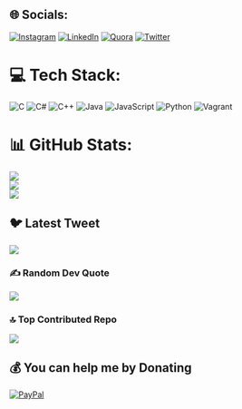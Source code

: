 
## 🌐 Socials:
[![Instagram](https://img.shields.io/badge/Instagram-%23E4405F.svg?logo=Instagram&logoColor=white)](https://instagram.com/beingaddy_) [![LinkedIn](https://img.shields.io/badge/LinkedIn-%230077B5.svg?logo=linkedin&logoColor=white)](https://linkedin.com/in/AddyMutuiri) [![Quora](https://img.shields.io/badge/Quora-%23B92B27.svg?logo=Quora&logoColor=white)](https://quora.com/profile/AddyMunene) [![Twitter](https://img.shields.io/badge/Twitter-%231DA1F2.svg?logo=Twitter&logoColor=white)](https://twitter.com/AddyMwenda) 

# 💻 Tech Stack:
![C](https://img.shields.io/badge/c-%2300599C.svg?style=for-the-badge&logo=c&logoColor=white) ![C#](https://img.shields.io/badge/c%23-%23239120.svg?style=for-the-badge&logo=c-sharp&logoColor=white) ![C++](https://img.shields.io/badge/c++-%2300599C.svg?style=for-the-badge&logo=c%2B%2B&logoColor=white) ![Java](https://img.shields.io/badge/java-%23ED8B00.svg?style=for-the-badge&logo=java&logoColor=white) ![JavaScript](https://img.shields.io/badge/javascript-%23323330.svg?style=for-the-badge&logo=javascript&logoColor=%23F7DF1E) ![Python](https://img.shields.io/badge/python-3670A0?style=for-the-badge&logo=python&logoColor=ffdd54) ![Vagrant](https://img.shields.io/badge/vagrant-%231563FF.svg?style=for-the-badge&logo=vagrant&logoColor=white)
# 📊 GitHub Stats:
![](https://github-readme-stats.vercel.app/api?username=addymwenda12&theme=highcontrast&hide_border=false&include_all_commits=true&count_private=true)<br/>
![](https://github-readme-streak-stats.herokuapp.com/?user=addymwenda12&theme=highcontrast&hide_border=false)<br/>
![](https://github-readme-stats.vercel.app/api/top-langs/?username=addymwenda12&theme=highcontrast&hide_border=false&include_all_commits=true&count_private=true&layout=compact)


## 🐦 Latest Tweet
[![](https://gtce.itsvg.in/api?username=AddyMwenda)](https://github.com/VishwaGauravIn/github-twitter-card-embed)

### ✍️ Random Dev Quote
![](https://quotes-github-readme.vercel.app/api?type=horizontal&theme=dark)

### 🔝 Top Contributed Repo
![](https://github-contributor-stats.vercel.app/api?username=addymwenda12&limit=5&theme=tokyonight&combine_all_yearly_contributions=true)

  ## 💰 You can help me by Donating
  [![PayPal](https://img.shields.io/badge/PayPal-00457C?style=for-the-badge&logo=paypal&logoColor=white)](https://paypal.me/AddyMunene) 
